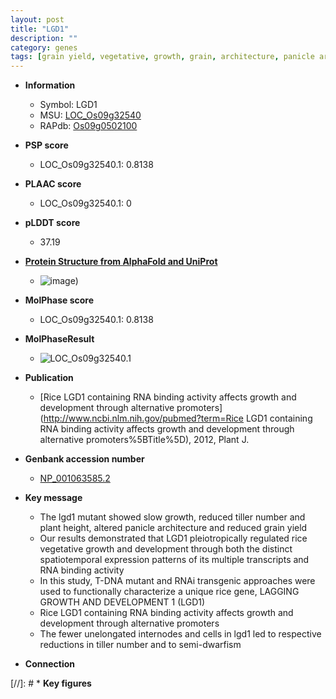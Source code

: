 ```yaml
---
layout: post
title: "LGD1"
description: ""
category: genes
tags: [grain yield, vegetative, growth, grain, architecture, panicle architecture, height, tiller number, yield, dwarf, tiller, panicle]
---
```


* **Information**  
    + Symbol: LGD1  
    + MSU: [LOC_Os09g32540](http://rice.plantbiology.msu.edu/cgi-bin/ORF_infopage.cgi?orf=LOC_Os09g32540)  
    + RAPdb: [Os09g0502100](http://rapdb.dna.affrc.go.jp/viewer/gbrowse_details/irgsp1?name=Os09g0502100)  

* **PSP score**  
    + LOC_Os09g32540.1: 0.8138 

* **PLAAC score**  
    + LOC_Os09g32540.1: 0 

* **pLDDT score**
    + 37.19

* **[Protein Structure from AlphaFold and UniProt](https://www.uniprot.org/uniprotkb/H2B9Y0/entry#structure)**
    + ![image](https://ricepsp.github.io/images/E-O/AF-H2B9Y0-F1.png))

* **MolPhase score**
    + LOC_Os09g32540.1: 0.8138

* **MolPhaseResult**
    + ![LOC_Os09g32540.1](https://ricepsp.github.io/pictures/LOC_Os09g/LOC_Os09g32540.1.png)

* **Publication**  
    + [Rice LGD1 containing RNA binding activity affects growth and development through alternative promoters](http://www.ncbi.nlm.nih.gov/pubmed?term=Rice LGD1 containing RNA binding activity affects growth and development through alternative promoters%5BTitle%5D), 2012, Plant J.

* **Genbank accession number**  
    + [NP_001063585.2](http://www.ncbi.nlm.nih.gov/nuccore/NP_001063585.2)

* **Key message**  
    + The lgd1 mutant showed slow growth, reduced tiller number and plant height, altered panicle architecture and reduced grain yield
    + Our results demonstrated that LGD1 pleiotropically regulated rice vegetative growth and development through both the distinct spatiotemporal expression patterns of its multiple transcripts and RNA binding activity
    + In this study, T-DNA mutant and RNAi transgenic approaches were used to functionally characterize a unique rice gene, LAGGING GROWTH AND DEVELOPMENT 1 (LGD1)
    + Rice LGD1 containing RNA binding activity affects growth and development through alternative promoters
    + The fewer unelongated internodes and cells in lgd1 led to respective reductions in tiller number and to semi-dwarfism

* **Connection**  

[//]: # * **Key figures**  


